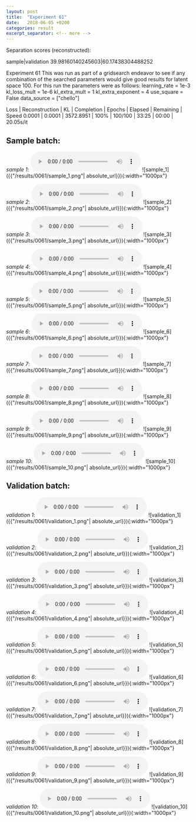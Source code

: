 ```yaml
---
layout: post
title:  "Experiment 61"
date:   2018-06-05 +0200
categories: result
excerpt_separator: <!-- more -->
---
```

Separation scores (reconstructed):

sample|validation
39.98160140245603|60.17438304488252<!-- more -->

Experiment 61
This was run as part of a gridsearch endeavor to see if any combination of the searched parameters would give good results for latent space 100.
For this run the parameters were as follows:
learning_rate = 1e-3
kl_loss_mult = 1e-6
kl_extra_mult = 1
kl_extra_exponent = 4
use_square = False
data_source = ["chello"]

Loss | Reconstruction | KL | Completion | Epochs | Elapsed | Remaining | Speed
0.0001 | 0.0001 | 3572.8951 | 100% | 100/100 | 33:25 | 00:00 | 20.05s/it

## **Sample batch**:
_sample 1_:
<audio src="/ResultsOverview/results/0061/sample_1.wav" controls preload></audio>
![sample_1]({{"/results/0061/sample_1.png"| absolute_url}}){:width="1000px"}

_sample 2_:
<audio src="/ResultsOverview/results/0061/sample_2.wav" controls preload></audio>
![sample_2]({{"/results/0061/sample_2.png"| absolute_url}}){:width="1000px"}

_sample 3_:
<audio src="/ResultsOverview/results/0061/sample_3.wav" controls preload></audio>
![sample_3]({{"/results/0061/sample_3.png"| absolute_url}}){:width="1000px"}

_sample 4_:
<audio src="/ResultsOverview/results/0061/sample_4.wav" controls preload></audio>
![sample_4]({{"/results/0061/sample_4.png"| absolute_url}}){:width="1000px"}

_sample 5_:
<audio src="/ResultsOverview/results/0061/sample_5.wav" controls preload></audio>
![sample_5]({{"/results/0061/sample_5.png"| absolute_url}}){:width="1000px"}

_sample 6_:
<audio src="/ResultsOverview/results/0061/sample_6.wav" controls preload></audio>
![sample_6]({{"/results/0061/sample_6.png"| absolute_url}}){:width="1000px"}

_sample 7_:
<audio src="/ResultsOverview/results/0061/sample_7.wav" controls preload></audio>
![sample_7]({{"/results/0061/sample_7.png"| absolute_url}}){:width="1000px"}

_sample 8_:
<audio src="/ResultsOverview/results/0061/sample_8.wav" controls preload></audio>
![sample_8]({{"/results/0061/sample_8.png"| absolute_url}}){:width="1000px"}

_sample 9_:
<audio src="/ResultsOverview/results/0061/sample_9.wav" controls preload></audio>
![sample_9]({{"/results/0061/sample_9.png"| absolute_url}}){:width="1000px"}

_sample 10_:
<audio src="/ResultsOverview/results/0061/sample_10.wav" controls preload></audio>
![sample_10]({{"/results/0061/sample_10.png"| absolute_url}}){:width="1000px"}

## **Validation batch**:
_validation 1_:
<audio src="/ResultsOverview/results/0061/validation_1.wav" controls preload></audio>
![validation_1]({{"/results/0061/validation_1.png"| absolute_url}}){:width="1000px"}

_validation 2_:
<audio src="/ResultsOverview/results/0061/validation_2.wav" controls preload></audio>
![validation_2]({{"/results/0061/validation_2.png"| absolute_url}}){:width="1000px"}

_validation 3_:
<audio src="/ResultsOverview/results/0061/validation_3.wav" controls preload></audio>
![validation_3]({{"/results/0061/validation_3.png"| absolute_url}}){:width="1000px"}

_validation 4_:
<audio src="/ResultsOverview/results/0061/validation_4.wav" controls preload></audio>
![validation_4]({{"/results/0061/validation_4.png"| absolute_url}}){:width="1000px"}

_validation 5_:
<audio src="/ResultsOverview/results/0061/validation_5.wav" controls preload></audio>
![validation_5]({{"/results/0061/validation_5.png"| absolute_url}}){:width="1000px"}

_validation 6_:
<audio src="/ResultsOverview/results/0061/validation_6.wav" controls preload></audio>
![validation_6]({{"/results/0061/validation_6.png"| absolute_url}}){:width="1000px"}

_validation 7_:
<audio src="/ResultsOverview/results/0061/validation_7.wav" controls preload></audio>
![validation_7]({{"/results/0061/validation_7.png"| absolute_url}}){:width="1000px"}

_validation 8_:
<audio src="/ResultsOverview/results/0061/validation_8.wav" controls preload></audio>
![validation_8]({{"/results/0061/validation_8.png"| absolute_url}}){:width="1000px"}

_validation 9_:
<audio src="/ResultsOverview/results/0061/validation_9.wav" controls preload></audio>
![validation_9]({{"/results/0061/validation_9.png"| absolute_url}}){:width="1000px"}

_validation 10_:
<audio src="/ResultsOverview/results/0061/validation_10.wav" controls preload></audio>
![validation_10]({{"/results/0061/validation_10.png"| absolute_url}}){:width="1000px"}
